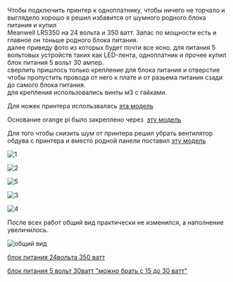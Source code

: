 Чтобы подключить принтер к одноплатнику, чтобы ничего не торчало и выглядело хорошо я решил избавится от шумного родного блока питания и купил  
Meanwell LRS350 на 24 вольта и 350 ватт. Запас по мощности есть и главное он тоньше родного блока питания.  
далее приведу фото из которых будет почти все ясно. для питания 5 вольтовых устройств таких как LED-лента, одноплатник и прочее купил блок питания 5 вольт 30 ампер.  
сверлить пришлось только крепление для блока питания и отверстие чтобы пропустить провода от него к плате и от разьема питания сзади до самого блока питания.  
для крепления использовались винты м3 с гайками.

Для ножек принтера использвалась [эта модель](/klipperFB6/assets/stl/placement/stand.stl)

Основание orange pi было закреплено через  [эту модель](/klipperFB6/assets/stl/placement/case-bottom.stl)

Для того чтобы снизить шум от принтера решил убрать вентилятор обдува с принтера и вместо родной панели поставил [эту модель](Mean_Well_PSU_cover_-_fanless.stl)

![1](/klipperFB6/assets/images/placement/1.jpg)

![2](/klipperFB6/assets/images/placement/2.jpg)

![5](/klipperFB6/assets/images/placement/5.jpg)

![3](/klipperFB6/assets/images/placement/3.jpg)

![4](/klipperFB6/assets/images/placement/4.jpg)

После всех работ общий вид практически не изменился, а наполнение увеличилось.

![общий вид](/klipperFB6/assets/images/placement/6.jpg)

[блок питания 24вольта 350 ватт](http://alii.pub/6hx4bs) 

[блок питания 5 вольт 30ватт "можно брать с 15 до 30 ватт"](http://alii.pub/6hx4dq) 
